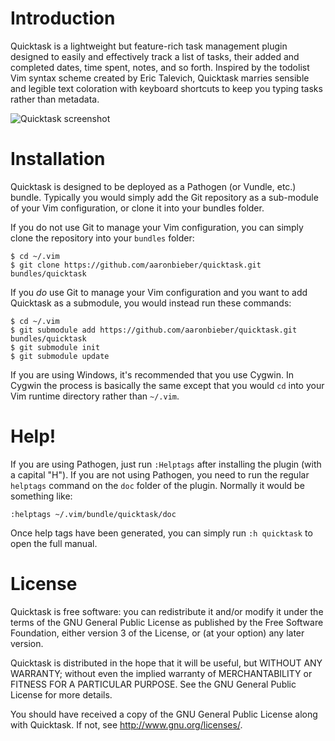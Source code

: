 # Introduction

Quicktask is a lightweight but feature-rich task management plugin designed to easily and effectively track a list of tasks, their added and completed dates, time spent, notes, and so forth. Inspired by the todolist Vim syntax scheme created by Eric Talevich, Quicktask marries sensible and legible text coloration with keyboard shortcuts to keep you typing tasks rather than metadata.

<img src="http://quicktask.aaronbieber.com/images/quicktask_screen.png" alt="Quicktask screenshot" style="margin: 0 auto;" />

# Installation

Quicktask is designed to be deployed as a Pathogen (or Vundle, etc.) bundle. Typically you would simply add the Git repository as a sub-module of your Vim configuration, or clone it into your bundles folder.

If you do not use Git to manage your Vim configuration, you can simply clone the repository into your `bundles` folder:

```
$ cd ~/.vim  
$ git clone https://github.com/aaronbieber/quicktask.git bundles/quicktask
```

If you *do* use Git to manage your Vim configuration and you want to add Quicktask as a submodule, you would instead run these commands:

```
$ cd ~/.vim  
$ git submodule add https://github.com/aaronbieber/quicktask.git bundles/quicktask  
$ git submodule init  
$ git submodule update
```

If you are using Windows, it's recommended that you use Cygwin. In Cygwin the process is basically the same except that you would `cd` into your Vim runtime directory rather than `~/.vim`.

# Help!

If you are using Pathogen, just run `:Helptags` after installing the plugin (with a capital "H"). If you are not using Pathogen, you need to run the regular `helptags` command on the `doc` folder of the plugin. Normally it would be something like:

```
:helptags ~/.vim/bundle/quicktask/doc
```

Once help tags have been generated, you can simply run `:h quicktask` to open the full manual.

# License

Quicktask is free software: you can redistribute it and/or modify it under the terms of the GNU General Public License as published by the Free Software Foundation, either version 3 of the License, or (at your option) any later version.

Quicktask is distributed in the hope that it will be useful, but WITHOUT ANY WARRANTY; without even the implied warranty of MERCHANTABILITY or FITNESS FOR A PARTICULAR PURPOSE.  See the GNU General Public License for more details.

You should have received a copy of the GNU General Public License along with Quicktask.  If not, see <http://www.gnu.org/licenses/>.
